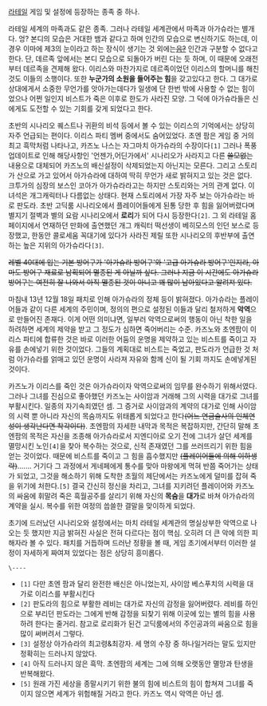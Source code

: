 [라테일](%EB%9D%BC%ED%85%8C%EC%9D%BC.md) 게임 및 설정에 등장하는 종족 중 하나.

라테일 세계의 마족과도 같은 종족. 그러나 라테일 세계관에서 마족과 아가슈라는 별개다. 엉? 본디의 모습은 거대한 뱀과 같다고 하며 인간의
모습으로 변신하기도 하는데, 이 경우 이마에 제3의 눈이라고 하는 장식이 생기는 것 외에는<del>[음?](%ED%94%84%EB%A6%AC%EC%9A%B0%EC%8A%A4%20%EC%98%A8%EB%9D%BC%EC%9D%B8#s-2.3.md)</del> 인간과 구분할 수
없다고 한다. 단, 데르족 앞에서는 본디 모습으로 되돌아가 버린 다는 듯 하며, 이 때문에 오래전부터 데르족을 견제해 왔다. 이리스와
마찬가지로 데르족이었던 이리스의 할머니를 해친 것도 이들의 소행이다. 또한 **누군가의 소원을 들어주는 힘**을 갖고있다고 한다. 그 대가로
상대에게서 소중한 무언가를 앗아가는데다가 일생에 단 한번 밖에 사용할 수 없는 힘이었으나 어쩐 일인지 비스트가 죽은 이후로 한도가 사라진
모양. 그 덕에 아가슈라들은 신에게도 도전할 수 있는 기회를 갖게 되었다고 한다.

초반의 시나리오 퀘스트나 귀환의 비석 등에서 볼 수 있는 이리스의 기억에서는 상당히 자주 언급되는 편이다. 이리스 파티 멤버 중에서도
숨어있었다. 초엔 팜은 게임 중 거의 최고 흑막처럼 나타나고, 카즈노 나스는 자그마치 아가슈라의 수장이다`[1]` 그러나 폭풍 업데이트로
인해 해당사항인 '언젠가,어딘가에서' 시나리오가 사라지고 다른 <del>쓸모없는</del> 내용으로 대체되어 카즈노의 배신설정이 삭제되었는지
아닌지는 모른다. 그리고 스토리가 산으로 가고 있어서 아가슈라에 대하여 딱히 무언가 새로 밝혀지고 있는 것은 없다. 크투가의 심장의 보스인
코아가 아가슈라라고는 하지만 스토리와는 거의 관계 없다. 이 녀석은 개그캐릭터나 다름없는 상태다. 현재 스토리에서 가장 자주 보는 아가슈라는
바로 판도라. 초반 고딕룸 시나리오에서 플레이어들에게 된통 당한 후 힘을 잃어버렸다며 별지기 절벽과 별의 요람 시나리오에서 **로리**가
되어 다시 등장한다`[2]`. 그 외 라테일 홈페이지에서 연재하던 만화에 출연했던 개그 캐릭터 떡선생이 베히모스의 인던 보스로 등장했고,
한동안 콜로세움 꼭대기에 있다가 사라진 제릴 또한 시나리오의 후반부에 출연하는 높은 지위의 아가슈라다`[3]`.

<del>레벨 40대에 입는 기본 방어구가 '아가슈라 방어구'와 '고급 아가슈라 방어구'인지라, 아마도 방어구 재료로 남획되어 멸종된 게
아닐까 싶다. 그러나 지금 이 시간에도 아가슈라 방어구는 여전히 잘 나와서 아직 멸종된 것이 아니고 꽤 많이 남아있다고 알려져
있다.</del>

마침내 13년 12월 18일 패치로 인해 아가슈라의 정체 등이 밝혀졌다. 아가슈라는 플레이어들과 같이 다른 세계의 주민이며, 정의의 편으로
설정된 이들과 달리 철저하게 **악역**으로 만들어진 존재다. 이게 어떤 의미냐면, 일부러 악역으로써의 행동이 아닌 착한 일을 하려하면
세계의 제약을 받고 그 정도가 심하면 죽어버리는 수준. 카즈노와 초엔팜이 이리스 파티에 합류한 것은 바로 이러한 어둠의 운명을 제약하고 있는
비스트를 죽이고 자유를 손에넣기 위한 것이었다. 그들의 계획대로 비스트는 죽었고, 판도라가 언급한 것 처럼 아가슈라를 얽매고 있던 운명이
사라져 자유와 함께 신이 될 기회 까지도 손에넣게된 것이다.

카즈노가 이리스를 죽인 것은 아가슈라이자 악역으로써의 임무를 완수하기 위해서였다. 그러나 그녀를 진심으로 좋아했던 카즈노는 사이암과 거래해
그의 시력을 대가로 그녀를 부활시킨다. 일종의 자기속죄였던 셈. 그 증거로 사이암과의 계약의 대가로 인해 사이암의 시력 뿐 아니라 자신의
목숨까지도 위태롭게 되었다고 한다<del>(어느 연금술사의 인체연성이 생각난다면 착각이다)</del>. 초엔팜의 자세한 내막과 목적은
복잡하지만, 간단히 말해 초엔팜의 목적은 자신을 조종해 아가슈라로서 지엔디아로 오기 전에 그녀가 살던 세계를 멸망시킨 노인`[4]`을 찾아
복수하는 것으로, 신적 존재였던 그를 쓰러뜨리기 위한 힘을 얻는 것이었다. 때문에 비스트를 죽이고 그 힘을 흡수했지만 <del>(플레이어들에
의해 이하생략)</del>....... 거기다 그 과정에서 게네페에게 통수를 맞아 마왕에게 먹혀 반쯤 죽어가는 상태가 되었고, 그것을
해소하기 위해 도착한 초월의 제단에서는 카즈노에게 덜미를 잡혀 죽을 위기에 처한다.`[5]` 결국 간신히 정신을 차리고, 그녀를 지키려던
플레이어와 카즈노의 싸움에 휘말려 죽은 흑월공주를 살리기 위해 자신의 **목숨**을 **대가**로 바쳐 아가슈라의 계약을 실시. 복수를 위한
여정의 씁쓸한 결말을 맞이하게 되었다.

초기에 드러났던 시나리오와 설정에서는 마치 라테일 세계관의 명실상부한 악역으로 나오는 듯 했지만 지금 밝혀진 사실은 전혀 다르다는 점이
핵심. 오히려 더 큰 악에 의한 피해자라 볼 수 있다. 패치를 거듭하며 드러난 정황을 볼 때, 게임 초기에서부터 이러한 설정이 자세하게
짜여져 있었다는 점은 상당히 흥미롭다.

`\----`

  * `[1]` 다만 초엔 팜과 달리 완전한 배신은 아니었는지, 사이암 베스푸치의 시력을 대가로 이리스를 부활시킨다
  * `[2]` 판도라의 힘으로 부활한 레비는 대가로 자신의 감정을 잃어버렸다. 레비를 하인으로 부리던 판도라는 그에게 반해 감정을 되찾기 위해 이곳에 있는 별의 힘을 사용하려 한다는 줄거리. 참고로 로리화가 된건 고딕룸에서의 주인공과의 싸움으로 힘을 많이 써버려서 그렇다.
  * `[3]` 설정상 아가슈라의 최고령&최강자. 세 명의 수장 중 하나일거라는 말도 있지만 정확히는 드러나지 않았다.
  * `[4]` 아직 드러나지 않은 흑막. 초엔팜의 세계는 그에 의해 오랫동안 멸망과 탄생을 반복해왔다.
  * `[5]` 원래 가진 세상을 종말시키기 위한 불의 힘에 비스트의 힘이 합쳐져 그녀를 죽이지 않으면 세계가 위험해질 거라고 한다. 카즈노 역시 악역은 아닌 셈.


